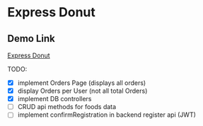 # Express Donut

## Demo Link

[Express Donut](https://expressdonut.onrender.com)

TODO:

- [x] implement Orders Page (displays all orders)
- [x] display Orders per User (not all total Orders)
- [x] implement DB controllers
- [ ] CRUD api methods for foods data
- [ ] implement confirmRegistration in backend register api (JWT)
